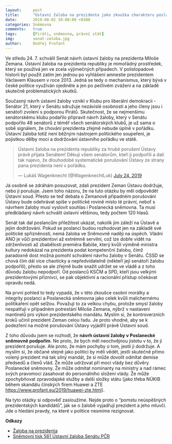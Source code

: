 ```yaml
---
layout:     post
title:      "Ústavní žaloba na prezidenta jako zkouška charakteru poslanců"
date:       2019-08-02 10:00:00 +0100
categories: Sněmovna
comments:   true
tags:       [Piráti, sněmovna, právní stát]
img:        senat-zaloba.jpg
author:     Ondřej Profant
---
```


Ve středu 24. 7. schválil Senát návrh ústavní žaloby na prezidenta Miloše Zemana. Ústavní žaloba na prezidenta republiky je mimořádný prostředek, který se používá jen ve zcela výjimečných případech. V polistopadové historii byl použit zatím jen jednou po vyhlášení amnestie prezidentem Václavem Klausem v roce 2013. Jedná se tedy o mechanismus, který bývá v české politice využíván ojediněle a jen po pečlivém zvážení a na základě skutečně problematických skutků.

<!--more-->

Současný návrh ústavní žaloby vznikl v Klubu pro liberální demokracii - Senátor 21, který v Senátu sdružuje nezávislé osobnosti a jeho členy jsou i senátoři zvolení s podporou Pirátů. Skutečnost, že se nejmenšímu senátorskému klubu podařilo připravit návrh žaloby, který v Senátu podpořilo 48 senátorů z téměř všech senátorských klubů, je už sama o sobě signálem, že chování prezidenta zřejmě nebude úplně v pořádku. Ústavní žaloba totiž není běžným nástrojem politického soupeření, je pojistkou dělby moci a dodržování ústavního pořádku ve státě.


<blockquote class="twitter-tweet"><p lang="cs" dir="ltr">Ústavní žaloba na prezidenta republiky za hrubé porušení Ústavy právě přijata Senátem! Děkuji všem senátorům, kteří ji podpořili a dali tak najevo, že dlouhodobé systematické porušování Ústavy ze strany pana prezidenta není v pořádku.</p>&mdash; Lukáš Wagenknecht (@WagenknechtLuk) <a href="https://twitter.com/WagenknechtLuk/status/1154090475642662913?ref_src=twsrc%5Etfw">July 24, 2019</a></blockquote> <script async src="https://platform.twitter.com/widgets.js" charset="utf-8"></script>

Já osobně se zdráhám posuzovat, zdali prezident Zeman Ústavu dodržuje, nebo ji porušuje. Jsem toho názoru, že na tuto otázku by měl odpovědět Ústavní soud. Přesto se teď debata o Zemanově případném porušování Ústavy bude odehrávat spíše v politické rovině místo té právní, neboť s návrhem žaloby musí vyslovit souhlas i Poslanecká sněmovna. Ta musí předkládaný návrh schválit ústavní většinou, tedy počtem 120 hlasů.

Senát tak dal poslancům příležitost ukázat, nakolik jim záleží na Ústavě a jejím dodržování. Pokud se poslanci budou rozhodovat jen na základě své politické spřízněnosti, nemá žaloba ve Sněmovně naději na úspěch. Vládní ANO je vůči prezidentovi až extrémně servilní, což lze dobře vidět na zdrženlivosti až zbabělosti premiéra Babiše, který kvůli výměně ministra kultury nedokázal na prezidenta podat kompetenční žalobu, čímž paradoxně dost možná pomohl schválení návrhu žaloby v Senátu. ČSSD se chová čím dál více chaoticky a nepředvídatelně (někteří její senátoři žalobu podpořili), přesto se ale zřejmě bude snažit udržet se ve vládě a z toho důvodu žalobu nepodpoří. Od poslanců KSČM a SPD, kteří jsou velkými prezidentovými příznivci, se pak objektivní a racionální přístup očekávat opravdu nedá.

Na první pohled to tedy vypadá, že v této zkoušce osobní morálky a integrity poslanci a Poslanecká sněmovna jako celek kvůli malichernému politikaření opět selžou. Považuji to za velkou chybu, protože smysl žaloby nespatřuji v případném potrestání Miloše Zemana, nýbrž v nastavení mantinelů pro výkon prezidentského mandátu. Myslím si, že kontroverzních kroků učinil prezident Zeman celou řadu. Je proto vhodné, aby se k podezření na možné porušování Ústavy vyjádřil právě Ústavní soud.

Z toho důvodu jsem se rozhodl, že **návrh ústavní žaloby v Poslanecké sněmovně podpořím**. Ne proto, že bych měl neochvějnou jistotu v to, že ji prezident porušuje. Ale proto, že mám pochyby o tom, jestli ji dodržuje. A myslím si, že občané stejně jako politici by měli vědět, jestli skutečně přímo volený prezident má tak silný mandát, že si může dovolit odmítat demise předsedů a členů vlád. Že může udržovat při moci vlády bez důvěry Poslanecké sněmovny. Že může odmítat nominanty na ministry a nad rámec svých pravomocí zasahovat do personálního složení vlády. Že může zpochybňovat zpravodajské služby a další složky státu (jako třeba NÚKIB během skandálu čínských firem Huawei a ZTE https://www.profant.eu/2019/huawei-zte.html).

Na tyto otázky si odpověď zasloužíme. Nejde proto o “pomstu neúspěšných prezidentských kandidátů”, jak se o žalobě vyjadřují prezident a jeho mluvčí. Jde o hledání pravdy, na které v politice nesmíme rezignovat.

**Odkazy**

* [Žaloba na prezidenta](https://www.zalobanaprezidenta.cz/)
* [Sněmovní tisk 561 Ústavní žaloba Senátu PČR](http://www.psp.cz/sqw/historie.sqw?o=8&t=561)
